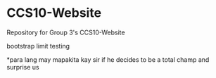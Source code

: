 # CCS10-Website
Repository for Group 3's CCS10-Website 

bootstrap limit testing

*para lang may mapakita kay sir if he decides to be a total champ and surprise us
